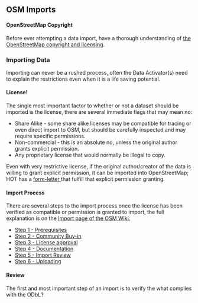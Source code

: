 ## OSM Imports

#### OpenStreetMap Copyright
Before ever attempting a data import, have a thorough understanding of [the OpenStreetMap copyright and licensing](http://www.openstreetmap.org/copyright).

### Importing Data
Importing can never be a rushed process, often the Data Activator(s) need to explain the restrictions even when it is a life saving potential.

#### License!
The single most important factor to whether or not a dataset should be imported is the license, there are several immediate flags that may mean no:
* Share Alike - some share alike licenses may be compatible for tracing or even direct import to OSM, but should be carefully inspected and may require specific permissions.
* Non-commercial - this is an absolute no, unless the original author grants explicit permission.
* Any proprietary license that would normally be illegal to copy.

Even with very restrictive license, if the original author/creator of the data is willing to grant explicit permission, it can be imported into OpenStreetMap; HOT has a <a target="_blank" href="https://drive.google.com/open?id=0B6eiTej1JHydRlZhM3FZX3JmcEU">form-letter </a>that fulfill that explicit permission granting.

#### Import Process
There are several steps to the import process once the license has been verified as compatible or permission is granted to import, the full explanation is on the <a target="_blank" href="http://wiki.openstreetmap.org/wiki/Import">Import page of the OSM Wiki:</a>

<ul>
<li><a target="_blank" href="http://wiki.openstreetmap.org/wiki/Import/Guidelines#Step_1_-_Prerequisites"><span class="tocnumber"></span><span class="toctext">Step 1 - Prerequisites</span></a></li>
<li class="toclevel-2 tocsection-3"><a target="_blank" href="http://wiki.openstreetmap.org/wiki/Import/Guidelines#Step_2_-_Community_Buy-in"><span class="tocnumber"></span><span class="toctext">Step 2 - Community Buy-in</span></a></li>
<li class="toclevel-2 tocsection-4"><a target="_blank" href="http://wiki.openstreetmap.org/wiki/Import/Guidelines#Step_3_-_License_approval"><span class="toctext">Step 3 - License approval</span></a></li>
<li class="toclevel-2 tocsection-5"><a target="_blank" href="http://wiki.openstreetmap.org/wiki/Import/Guidelines#Step_4_-_Documentation"><span class="toctext">Step 4 - Documentation</span></a></li>
<li class="toclevel-2 tocsection-6"><a target="_blank" href="http://wiki.openstreetmap.org/wiki/Import/Guidelines#Step_5_-_Import_Review"><span class="toctext">Step 5 - Import Review</span></a></li>
<li class="toclevel-2 tocsection-7"><a target="_blank" href="http://wiki.openstreetmap.org/wiki/Import/Guidelines#Step_6_-_Uploading"><span class="toctext">Step 6 - Uploading</span></a></li>
</ul>

#### Review

The first and most important step of an import is to verify the what complies with the ODbL?





